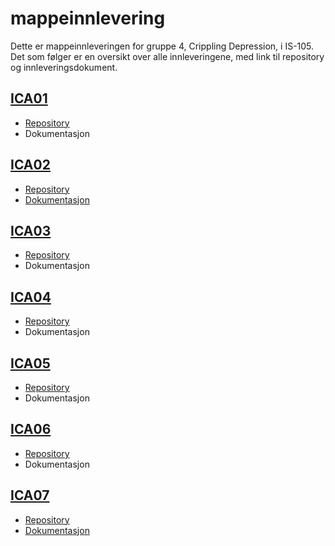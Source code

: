 # mappeinnlevering

Dette er mappeinnleveringen for gruppe 4, Crippling Depression, i IS-105.
Det som følger er en oversikt over alle innleveringene, med link til repository og innleveringsdokument.

## [ICA01](https://github.com/chinatsu/is105-uke04)
  * [Repository](https://github.com/chinatsu/is105-uke04)
  * Dokumentasjon
  
## [ICA02](https://github.com/chinatsu/is105-ica02)
  * [Repository](https://github.com/chinatsu/is105-ica02)
  * [Dokumentasjon](https://github.com/crippling-depression/mappeinnlevering/blob/master/ICA02.md)
  
## [ICA03](https://github.com/crippling-depression/is105-ica03)
  * [Repository](https://github.com/crippling-depression/is105-ica03)
  * Dokumentasjon
  
## [ICA04](https://github.com/crippling-depression/is105-ica04)
  * [Repository](https://github.com/crippling-depression/is105-ica04)
  * Dokumentasjon
  
## [ICA05](https://github.com/crippling-depression/is105-ica05)
  * [Repository](https://github.com/crippling-depression/is105-ica05)
  * Dokumentasjon
  
## [ICA06](https://github.com/crippling-depression/is105-ica06)
  * [Repository](https://github.com/crippling-depression/is105-ica06)
  * Dokumentasjon
  
## [ICA07](https://github.com/crippling-depression/is105-ica07)
  * [Repository](https://github.com/crippling-depression/is105-ica07)
  * [Dokumentasjon](https://github.com/crippling-depression/mappeinnlevering/blob/master/ICA07.md)
